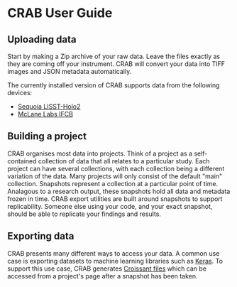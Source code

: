 # CRAB User Guide

## Uploading data

Start by making a Zip archive of your raw data. Leave the files exactly as they are coming off your instrument. CRAB will convert your data into TIFF images and JSON metadata automatically.

The currently installed version of CRAB supports data from the following devices:

- [Sequoia LISST-Holo2](https://mclanelabs.com/imaging-flowcytobot/)
- [McLane Labs IFCB](https://www.sequoiasci.com/product/lisst-holo/)

## Building a project

CRAB organises most data into projects. Think of a project as a self-contained collection of data that all relates to a particular study. Each project can have several collections, with each collection being a different variation of the data. Many projects will only consist of the default "main" collection. Snapshots represent a collection at a particular point of time. Analagous to a research output, these snapshots hold all data and metadata frozen in time. CRAB export utilities are built around snapshots to support replicability. Someone else using your code, and your exact snapshot, should be able to replicate your findings and results.

## Exporting data

CRAB presents many different ways to access your data. A common use case is exporting datasets to machine learning libraries such as [Keras](https://keras.io/). To support this use case, CRAB generates [Croissant files](https://docs.mlcommons.org/croissant/) which can be accessed from a project's page after a snapshot has been taken.
